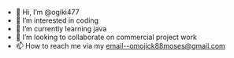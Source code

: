 - 👋 Hi, I’m @ogiki477
- 👀 I’m interested in coding
- 🌱 I’m currently learning java
- 💞️ I’m looking to collaborate on  commercial project work
- 📫 How to reach me via my email--omojick88moses@gmail.com

<!---
ogiki477/ogiki477 is a ✨ special ✨ repository because its `README.md` (this file) appears on your GitHub profile.
You can click the Preview link to take a look at your changes.
--->
